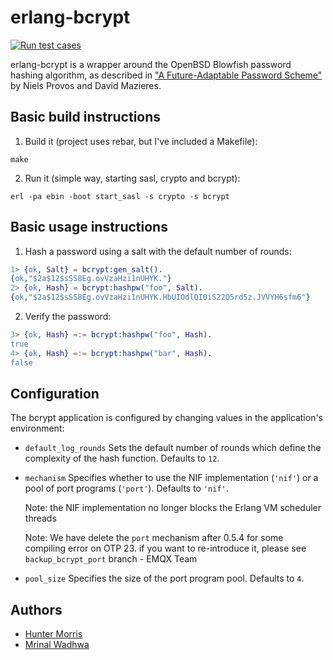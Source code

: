 # erlang-bcrypt

[![Run test cases](https://github.com/emqx/erlang-bcrypt/actions/workflows/run_test_cases.yaml/badge.svg)](https://github.com/emqx/erlang-bcrypt/actions/workflows/run_test_cases.yaml)

erlang-bcrypt is a wrapper around the OpenBSD Blowfish password hashing
algorithm, as described in ["A Future-Adaptable Password Scheme"](http://www.openbsd.org/papers/bcrypt-paper.ps) by Niels Provos and David Mazieres.

## Basic build instructions

1. Build it (project uses rebar, but I've included a Makefile):

```
make
```

2. Run it (simple way, starting sasl, crypto and bcrypt):

```
erl -pa ebin -boot start_sasl -s crypto -s bcrypt
```

## Basic usage instructions


1. Hash a password using a salt with the default number of rounds:

```erlang
1> {ok, Salt} = bcrypt:gen_salt().
{ok,"$2a$12$sSS8Eg.ovVzaHzi1nUHYK."}
2> {ok, Hash} = bcrypt:hashpw("foo", Salt).
{ok,"$2a$12$sSS8Eg.ovVzaHzi1nUHYK.HbUIOdlQI0iS22Q5rd5z.JVVYH6sfm6"}
```

2. Verify the password:

```erlang
3> {ok, Hash} =:= bcrypt:hashpw("foo", Hash).
true
4> {ok, Hash} =:= bcrypt:hashpw("bar", Hash).
false
```

## Configuration

The bcrypt application is configured by changing values in the
application's environment:

- `default_log_rounds`
  Sets the default number of rounds which define the complexity of the
  hash function. Defaults to `12`.

- `mechanism`
  Specifies whether to use the NIF implementation (`'nif'`) or a
  pool of port programs (`'port'`). Defaults to `'nif'`.

  Note: the NIF implementation no longer blocks the Erlang VM
  scheduler threads

  Note: We have delete the `port` mechanism after 0.5.4 for some
  compiling error on OTP 23. if you want to re-introduce it, please see
  `backup_bcrypt_port` branch - EMQX Team

- `pool_size`
  Specifies the size of the port program pool. Defaults to `4`.

## Authors

- [Hunter Morris](http://github.com/skarab)
- [Mrinal Wadhwa](http://github.com/mrinalwadhwa)
